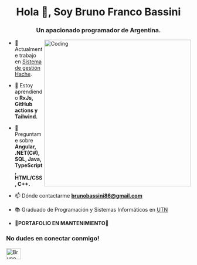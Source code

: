 <h1 align="center">Hola 👋, Soy Bruno Franco Bassini</h1>
<h3 align="center">Un apacionado programador de Argentina.</h3>
<img align="right" alt="Coding" width="400" src="https://i.pinimg.com/originals/7e/b2/49/7eb249f2fd2e58e9ad6dd60ef892971b.gif">


- 🔭 Actualmente trabajo en [Sistema de gestión Hache](https://github.com/Bassinii/Proyecto-Hache).

- 🌱 Estoy aprendiendo **RxJs, GitHub actions y Tailwind.**

- 💬 Preguntame sobre **Angular, .NET(C#), SQL, Java, TypeScript, HTML/CSS, C++.**

- 📫 Dónde contactarme **brunobassini86@gmail.com**

- 📚 Graduado de Programación y Sistemas Informáticos en [UTN](https://utn.edu.ar/es/)

- **🧰PORTAFOLIO EN MANTENIMIENTO🧰**

<h3 align="left">No dudes en conectar conmigo!</h3>
<p align="left">
<a href="https://www.linkedin.com/in/bassinibruno" target="blank"><img align="center" src="https://raw.githubusercontent.com/rahuldkjain/github-profile-readme-generator/master/src/images/icons/Social/linked-in-alt.svg" alt="Bruno Franco Bassini" height="30" width="40" /></a>
            <!--
<a href="https://stackoverflow.com/users/thilina" target="blank"><img align="center" src="https://raw.githubusercontent.com/rahuldkjain/github-profile-readme-generator/master/src/images/icons/Social/stack-overflow.svg" alt="thilina" height="30" width="40" /></a>
<a href="https://kaggle.com/thilinal5" target="blank"><img align="center" src="https://raw.githubusercontent.com/rahuldkjain/github-profile-readme-generator/master/src/images/icons/Social/kaggle.svg" alt="thilinal5" height="30" width="40" /></a>
<a href="https://instagram.com/thilinalkshan" target="blank"><img align="center" src="https://raw.githubusercontent.com/rahuldkjain/github-profile-readme-generator/master/src/images/icons/Social/instagram.svg" alt="thilinalkshan" height="30" width="40" /></a>
<a href="https://www.hackerrank.com/lakshanthilina51" target="blank"><img align="center" src="https://raw.githubusercontent.com/rahuldkjain/github-profile-readme-generator/master/src/images/icons/Social/hackerrank.svg" alt="lakshanthilina51" height="30" width="40" /></a>
</p>

<!--
Here are some ideas to get you started:

- 🔭 I’m currently working on ...
- 🌱 I’m currently learning ...
- 👯 I’m looking to collaborate on ...
- 🤔 I’m looking for help with ...
- 💬 Ask me about ...
- 📫 How to reach me: ...
- 😄 Pronouns: ...
- ⚡ Fun fact: ...
-->
